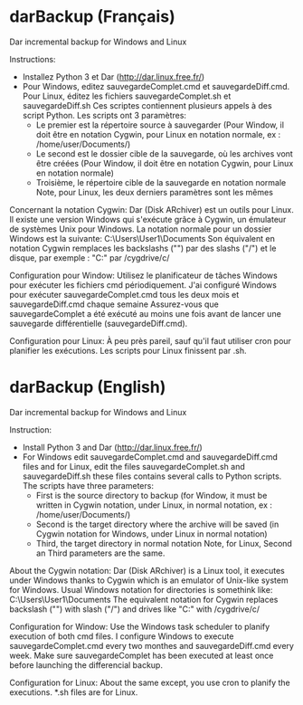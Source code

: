 # darBackup (Français)
Dar incremental backup for Windows and Linux

Instructions:
  - Installez Python 3 et Dar (http://dar.linux.free.fr/)
  - Pour Windows, editez sauvegardeComplet.cmd et sauvegardeDiff.cmd.
  Pour Linux, éditez les fichiers sauvegardeComplet.sh et sauvegardeDiff.sh
  Ces scriptes contiennent plusieurs appels à des script Python.
  Les scripts ont 3 paramètres:
    - Le premier est la répertoire source à sauvegarder (Pour Window, il doit être en notation Cygwin, pour Linux en notation normale, ex : /home/user/Documents/)
    - Le second est le dossier cible de la sauvegarde, où les archives vont être créées (Pour Window, il doit être en notation Cygwin, pour Linux en notation normale)
    - Troisième, le répertoire cible de la sauvegarde en notation normale
    Note, pour Linux, les deux derniers paramètres sont les mêmes
    
Concernant la notation Cygwin:
  Dar (Disk ARchiver) est un outils pour Linux. Il existe une version Windows qui s'exécute grâce à Cygwin, un émulateur de systèmes Unix pour Windows.
  La notation normale pour un dossier Windows est la suivante: C:\Users\User1\Documents
  Son équivalent en notation Cygwin remplaces les backslashs ("\") par des slashs ("/") et le disque, par exemple : "C:\" par /cygdrive/c/

Configuration pour Window:
  Utilisez le planificateur de tâches Windows pour exécuter les fichiers cmd périodiquement.
  J'ai configuré Windows pour exécuter sauvegardeComplet.cmd tous les deux mois et sauvegardeDiff.cmd chaque semaine
  Assurez-vous que sauvegardeComplet a été exécuté au moins une fois avant de lancer une sauvegarde différentielle (sauvegardeDiff.cmd).
  
Configuration pour Linux:
  À peu près pareil, sauf qu'il faut utiliser cron pour planifier les exécutions.
  Les scripts pour Linux finissent par .sh.


# darBackup (English)
Dar incremental backup for Windows and Linux

Instruction:
  - Install Python 3 and Dar (http://dar.linux.free.fr/)
  - For Windows edit sauvegardeComplet.cmd and sauvegardeDiff.cmd files and
  for Linux, edit the files sauvegardeComplet.sh and sauvegardeDiff.sh
  these files contains several calls to Python scripts.
  The scripts have three parameters:
    - First is the source directory to backup (for Window, it must be written in Cygwin notation, under Linux, in normal notation, ex : /home/user/Documents/)
    - Second is the target directory where the archive will be saved (in Cygwin notation for Windows, under Linux in normal notation)
    - Third, the target directory in normal notation
    Note, for Linux, Second an Third parameters are the same.
    
About the Cygwin notation:
  Dar (Disk ARchiver) is a Linux tool, it executes under Windows thanks to Cygwin which is an emulator of Unix-like system for Windows.
  Usual Windows notation for directories is somethink like: C:\Users\User1\Documents
  The equivalent notation for Cygwin replaces backslash ("\") with slash ("/") and drives like "C:\" with /cygdrive/c/

Configuration for Window:
  Use the Windows task scheduler to planify execution of both cmd files.
  I configure Windows to execute sauvegardeComplet.cmd every two monthes and sauvegardeDiff.cmd every week.
  Make sure sauvegardeComplet has been executed at least once before launching the differencial backup.
  
Configuration for Linux:
  About the same except, you use cron to planify the executions.
  *.sh files are for Linux.
